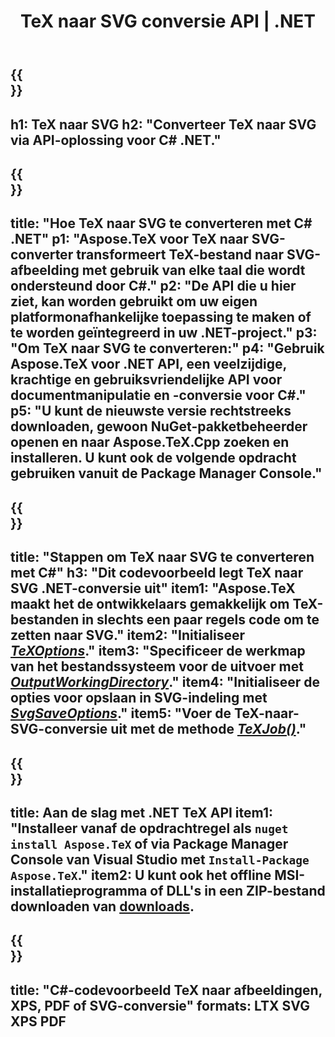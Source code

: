 ﻿---
translation: true
template: /_templates/_conversion-child-net.md
title: TeX naar SVG conversie API | .NET
description: TeX naar SVG-conversiefunctionaliteit. Integreer deze on-premise .NET-bibliotheek in uw project of gebruik platformonafhankelijke toepassingen om TeX naar SVG te converteren.
keywords: tex naar svg api net, tex2svg integratie c#
url: /net/conversion/tex-to-svg/
family: tex
platformtag: net
feature: conversion
informat: TEX
outformat: SVG
otherformats: BMP PNG JPEG TIFF PDF XPS
---


{{<section banner>}}
---
h1: TeX naar SVG
h2: "Converteer TeX naar SVG via API-oplossing voor C# .NET."
---

{{<section overview>}}
---
title: "Hoe TeX naar SVG te converteren met C# .NET"
p1: "Aspose.TeX voor TeX naar SVG-converter transformeert TeX-bestand naar SVG-afbeelding met gebruik van elke taal die wordt ondersteund door C#."
p2: "De API die u hier ziet, kan worden gebruikt om uw eigen platformonafhankelijke toepassing te maken of te worden geïntegreerd in uw .NET-project."
p3: "Om TeX naar SVG te converteren:"
p4: "Gebruik Aspose.TeX voor .NET API, een veelzijdige, krachtige en gebruiksvriendelijke API voor documentmanipulatie en -conversie voor C#."
p5: "U kunt de nieuwste versie rechtstreeks downloaden, gewoon NuGet-pakketbeheerder openen en naar Aspose.TeX.Cpp zoeken en installeren. U kunt ook de volgende opdracht gebruiken vanuit de Package Manager Console."
---

{{<section feature1>}}
---
title: "Stappen om TeX naar SVG te converteren met C#"
h3: "Dit codevoorbeeld legt TeX naar SVG .NET-conversie uit"
item1: "Aspose.TeX maakt het de ontwikkelaars gemakkelijk om TeX-bestanden in slechts een paar regels code om te zetten naar SVG."
item2: "Initialiseer [*TeXOptions*](https://reference.aspose.com/tex/net/aspose.tex/texoptions/)."
item3: "Specificeer de werkmap van het bestandssysteem voor de uitvoer met [*OutputWorkingDirectory*](https://reference.aspose.com/tex/net/aspose.tex/texoptions/outputworkingdirectory/)."
item4: "Initialiseer de opties voor opslaan in SVG-indeling met [*SvgSaveOptions*](https://reference.aspose.com/tex/net/aspose.tex.presentation.image/svgsaveoptions/)."
item5: "Voer de TeX-naar-SVG-conversie uit met de methode [*TeXJob()*](https://reference.aspose.com/tex/net/aspose.tex/texjob/)."
---

{{<section feature2>}}
---
title: Aan de slag met .NET TeX API
item1: "Installeer vanaf de opdrachtregel als ```nuget install Aspose.TeX``` of via Package Manager Console van Visual Studio met ```Install-Package Aspose.TeX```."
item2: U kunt ook het offline MSI-installatieprogramma of DLL's in een ZIP-bestand downloaden van [downloads](https://downloads.aspose.com/tex/net).
---

{{<section widget>}}
---
title: "C#-codevoorbeeld TeX naar afbeeldingen, XPS, PDF of SVG-conversie"
formats: LTX SVG XPS PDF
---